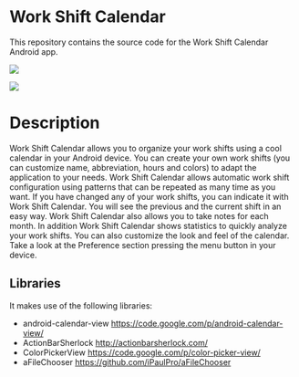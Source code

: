 # Work Shift Calendar

This repository contains the source code for the Work Shift Calendar Android app.

<a href="https://play.google.com/store/apps/details?id=com.jnsapps.workshiftcalendar" alt="Download from Google Play">
  <img src="http://www.android.com/images/brand/android_app_on_play_large.png">
</a>

![](https://lh3.ggpht.com/6D6B6JdZhkp1Sg9bl7sL0nQqbIQ9JY3l7CUVDp2oCCKsqExtrjw3KGWdPB6EuhZAT_Q=h900-rw)

# Description

Work Shift Calendar allows you to organize your work shifts using a cool calendar in your Android device.
You can create your own work shifts (you can customize name, abbreviation, hours and colors) to adapt the application to your needs.
Work Shift Calendar allows automatic work shift configuration using patterns that can be repeated as many time as you want.
If you have changed any of your work shifts, you can indicate it with Work Shift Calendar. You will see the previous and the current shift in an easy way.
Work Shift Calendar also allows you to take notes for each month.
In addition Work Shift Calendar shows statistics to quickly analyze your work shifts.
You can also customize the look and feel of the calendar. Take a look at the Preference section pressing the menu button in your device.

## Libraries

It makes use of the following libraries:
- android-calendar-view https://code.google.com/p/android-calendar-view/
- ActionBarSherlock http://actionbarsherlock.com/
- ColorPickerView https://code.google.com/p/color-picker-view/
- aFileChooser https://github.com/iPaulPro/aFileChooser